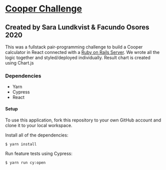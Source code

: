 # [Cooper Challenge](https://cooper-log.netlify.app/)
## Created by Sara Lundkvist & Facundo Osores 2020
This was a fullstack pair-programming challenge to build a Cooper calculator in React connected with a [Ruby on Rails Server](https://github.com/Saralundkvist86/cooper_API). 
We wrote all the logic together and styled/deployed individually.
Result chart is created using Chart.js

### Dependencies
- Yarn
- Cypress
- React

#### Setup
To use this application, fork this repository to your own GitHub account and clone it to your local workspace.

Install all of the dependencies:

``` $ yarn install ```

Run feature tests using Cypress:

``` $ yarn run cy:open ```

